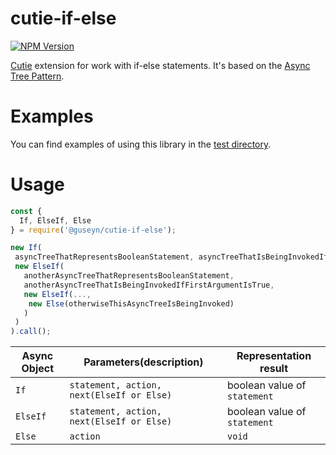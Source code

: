 # cutie-if-else
[![NPM Version][npm-image]][npm-url]

[Cutie](https://github.com/Guseyn/cutie) extension for work with if-else statements. It's based on the [Async Tree Pattern](https://github.com/Guseyn/async-tree-patern/blob/master/Async_Tree_Patern.pdf).

# Examples

You can find examples of using this library in the [test directory](https://github.com/Guseyn/cutie-if-else/tree/master/test).

# Usage

```js
const {
  If, ElseIf, Else
} = require('@guseyn/cutie-if-else');

new If(
 asyncTreeThatRepresentsBooleanStatement, asyncTreeThatIsBeingInvokedIfFirstArgumentIsTrue,   
 new ElseIf(
   anotherAsyncTreeThatRepresentsBooleanStatement, 
   anotherAsyncTreeThatIsBeingInvokedIfFirstArgumentIsTrue,
   new ElseIf(..., 
    new Else(otherwiseThisAsyncTreeIsBeingInvoked)
   )
 )
).call();
```

| Async Object | Parameters(description) | Representation result |
| ------------- | ----------------| ---------- |
| `If` | `statement, action, next(ElseIf or Else)` | boolean value of `statement` |
| `ElseIf` | `statement, action, next(ElseIf or Else)` | boolean value of `statement` |
| `Else` | `action` | `void` |

[npm-image]: https://img.shields.io/npm/v/@guseyn/cutie-if-else.svg
[npm-url]: https://npmjs.org/package/@guseyn/cutie-if-else
